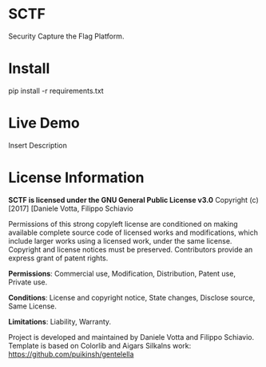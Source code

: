 # SCTF
Security Capture the Flag Platform.

# Install
pip install -r requirements.txt

# Live Demo
Insert Description

# License Information
<b>SCTF is licensed under the GNU General Public License v3.0</b>
Copyright (c) [2017] [Daniele Votta, Filippo Schiavio

Permissions of this strong copyleft license are conditioned on making available complete source code of licensed works and modifications, which include larger works using a licensed work, under the same license. Copyright and license notices must be preserved. Contributors provide an express grant of patent rights.

<b>Permissions</b>: Commercial use, Modification, Distribution, Patent use, Private use.

<b>Conditions</b>: License and copyright notice, State changes, Disclose source, Same License.

<b>Limitations</b>: Liability, Warranty.

Project is developed and maintained by Daniele Votta and Filippo Schiavio.
Template is based on Colorlib and Aigars Silkalns work: https://github.com/puikinsh/gentelella
